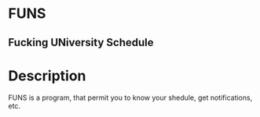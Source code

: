 # FUNS
## Fucking UNiversity Schedule

# Description
FUNS is a program, that permit you to know your shedule, get notifications, etc.

